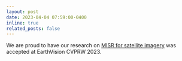 ```yaml
---
layout: post
date: 2023-04-04 07:59:00-0400
inline: true
related_posts: false
---
```


We are proud to have our research on <a href="https://arxiv.org/abs/2303.05879">MISR for satellite imagery</a> was accepted at EarthVision CVPRW 2023.
